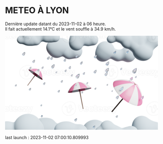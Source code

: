 # METEO À LYON

Dernière update datant du 2023-11-02 à 06 heure.  
Il fait actuellement 14.1°C et le vent souffle à 34.9 km/h.      

![](./.github/rain.png)

last launch : 2023-11-02 07:00:10.809993
